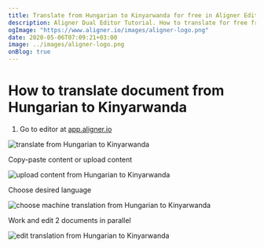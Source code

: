 ```yaml
---
title: Translate from Hungarian to Kinyarwanda for free in Aligner Editor
description: Aligner Dual Editor Tutorial. How to translate for free from Hungarian to Kinyarwanda. Aligner is multilingual document management platform. 
ogImage: "https://www.aligner.io/images/aligner-logo.png"
date: 2020-05-06T07:09:21+03:00
image: ../images/aligner-logo.png
onBlog: true
---
```


# How to translate document from Hungarian to Kinyarwanda

1. Go to editor at [app.aligner.io](https://app.aligner.io "Aligner App web page")

![translate from Hungarian to Kinyarwanda](../aligner-blank-editor.png "translate from Hungarian to Kinyarwanda")

Copy-paste content or upload content

![upload content from Hungarian to Kinyarwanda](../aligner-uploaded-document.png "upload content from Hungarian to Kinyarwanda")

Choose desired language

![choose machine translation from Hungarian to Kinyarwanda](../aligner-language-dropdown.png "choose machine translation from Hungarian to Kinyarwanda")

Work and edit 2 documents in parallel

![edit translation from Hungarian to Kinyarwanda](../aligner-double-sitded-editor.png "edit translation from Hungarian to Kinyarwanda")

